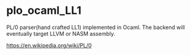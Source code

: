 # plo_ocaml_LL1
PL/0 parser(hand crafted LL1) implemented in Ocaml. The backend will eventually target LLVM or NASM assembly.

https://en.wikipedia.org/wiki/PL/0
